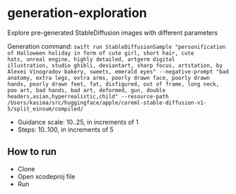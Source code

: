 # generation-exploration

Explore pre-generated StableDiffusion images with different parameters

Generation command:
`swift run StableDiffusionSample "personification of Halloween holiday in form of cute girl, short hair, cute hats, unreal engine, highly detailed, artgerm digital illustration, studio ghibli, deviantart, sharp focus, artstation, by Alexei Vinogradov bakery, sweets, emerald eyes" --negative-prompt "bad anatomy, extra legs, extra arms, poorly drawn face, poorly drawn hands, poorly drawn feet, fat, disfigured, out of frame, long neck, poo art, bad hands, bad art, deformed, gun, double headers,asian,hyperrealistic,child" --resource-path /Users/kasima/src/huggingface/apple/coreml-stable-diffusion-v1-5/split_einsum/compiled/`

- Guidance scale: 10..25, in increments of 1
- Steps: 10..100, in increments of 5

## How to run
- Clone
- Open xcodeproj file
- Run
